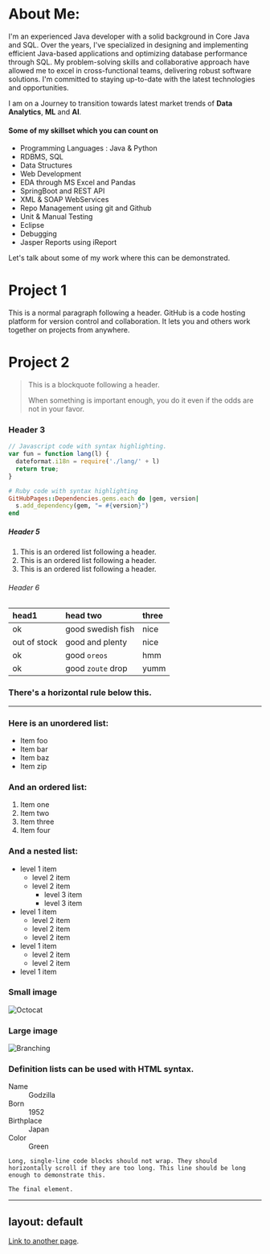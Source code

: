 # About Me:
I'm an experienced Java developer with a solid background in Core Java and SQL. Over the years, I've specialized in designing and implementing efficient Java-based applications and optimizing database performance through SQL. My problem-solving skills and collaborative approach have allowed me to excel in cross-functional teams, delivering robust software solutions. I'm committed to staying up-to-date with the latest technologies and opportunities.

I am on a Journey to transition towards latest market trends of **Data Analytics**, **ML** and **AI**.

#### Some of my skillset which you can count on

*   Programming Languages : Java & Python
*   RDBMS, SQL
*   Data Structures
*   Web Development
*   EDA through MS Excel and Pandas
*   SpringBoot and REST API
*   XML & SOAP WebServices
*   Repo Management using git and Github
*   Unit & Manual Testing
*   Eclipse
*   Debugging
*   Jasper Reports using iReport

Let's talk about some of my work where this can be demonstrated.



# Project 1

This is a normal paragraph following a header. GitHub is a code hosting platform for version control and collaboration. It lets you and others work together on projects from anywhere.

# Project 2


> This is a blockquote following a header.
>
> When something is important enough, you do it even if the odds are not in your favor.

### Header 3

```js
// Javascript code with syntax highlighting.
var fun = function lang(l) {
  dateformat.i18n = require('./lang/' + l)
  return true;
}
```

```ruby
# Ruby code with syntax highlighting
GitHubPages::Dependencies.gems.each do |gem, version|
  s.add_dependency(gem, "= #{version}")
end
```

##### Header 5

1.  This is an ordered list following a header.
2.  This is an ordered list following a header.
3.  This is an ordered list following a header.

###### Header 6

| head1        | head two          | three |
|:-------------|:------------------|:------|
| ok           | good swedish fish | nice  |
| out of stock | good and plenty   | nice  |
| ok           | good `oreos`      | hmm   |
| ok           | good `zoute` drop | yumm  |

### There's a horizontal rule below this.

* * *

### Here is an unordered list:

*   Item foo
*   Item bar
*   Item baz
*   Item zip

### And an ordered list:

1.  Item one
1.  Item two
1.  Item three
1.  Item four

### And a nested list:

- level 1 item
  - level 2 item
  - level 2 item
    - level 3 item
    - level 3 item
- level 1 item
  - level 2 item
  - level 2 item
  - level 2 item
- level 1 item
  - level 2 item
  - level 2 item
- level 1 item

### Small image

![Octocat](https://github.githubassets.com/images/icons/emoji/octocat.png)

### Large image

![Branching](https://guides.github.com/activities/hello-world/branching.png)


### Definition lists can be used with HTML syntax.

<dl>
<dt>Name</dt>
<dd>Godzilla</dd>
<dt>Born</dt>
<dd>1952</dd>
<dt>Birthplace</dt>
<dd>Japan</dd>
<dt>Color</dt>
<dd>Green</dd>
</dl>

```
Long, single-line code blocks should not wrap. They should horizontally scroll if they are too long. This line should be long enough to demonstrate this.
```

```
The final element.
```
---
layout: default
---
[Link to another page](./another-page.html).
